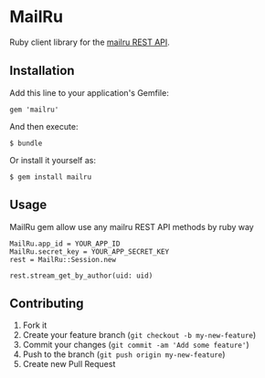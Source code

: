 # MailRu

Ruby client library for the [mailru REST API](http://api.mail.ru/docs/guides/restapi/).

## Installation

Add this line to your application's Gemfile:

    gem 'mailru'

And then execute:

    $ bundle

Or install it yourself as:

    $ gem install mailru

## Usage

MailRu gem allow use any mailru REST API methods by ruby way

    MailRu.app_id = YOUR_APP_ID
    MailRu.secret_key = YOUR_APP_SECRET_KEY
    rest = MailRu::Session.new
   
    rest.stream_get_by_author(uid: uid)

## Contributing

1. Fork it
2. Create your feature branch (`git checkout -b my-new-feature`)
3. Commit your changes (`git commit -am 'Add some feature'`)
4. Push to the branch (`git push origin my-new-feature`)
5. Create new Pull Request
